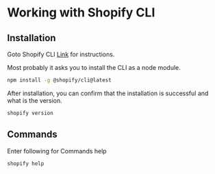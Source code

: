 # Working with Shopify CLI

## Installation

Goto Shopify CLI [Link](https://shopify.dev/docs/api/shopify-cli) for instructions.

Most probably it asks you to install the CLI as a node module.

```bash
npm install -g @shopify/cli@latest
```

After installation, you can confirm that the installation is successful and what is the version.

```bash
shopify version
```

## Commands
Enter following for Commands help

```bash
shopify help
```